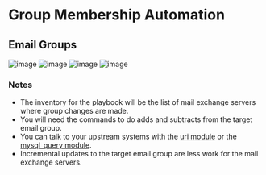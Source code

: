 # Group Membership Automation
## Email Groups
![image](https://github.com/ericcames/Group-Automation/assets/99105520/e4c1e86e-e213-4a55-ba27-1be5c8c402e7)
![image](https://github.com/ericcames/Group-Automation/assets/99105520/814153ed-7754-4e30-a24d-796ec0023185)
![image](https://github.com/ericcames/Group-Automation/assets/99105520/01aeb26c-cf72-4251-a090-d24a4857c498)
![image](https://github.com/ericcames/Group-Automation/assets/99105520/6fcfc39b-0bc1-41f2-822a-fccd67ae568d)

### Notes
+ The inventory for the playbook will be the list of mail exchange servers where group changes are made.
+ You will need the commands to do adds and subtracts from the target email group.
+ You can talk to your upstream systems with the [uri module](https://docs.ansible.com/ansible/latest/collections/ansible/builtin/uri_module.html) or the [mysql_query module](https://docs.ansible.com/ansible/latest/collections/community/mysql/mysql_query_module.html).
+ Incremental updates to the target email group are less work for the mail exchange servers.
